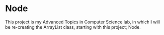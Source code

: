 # Node
This project is my Advanced Topics in Computer Science lab, in which I will be re-creating the ArrayList class, starting with this project; Node.
